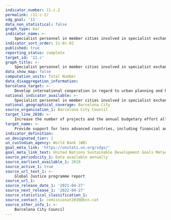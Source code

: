 ```yaml
---
indicator_number: 11.c.2
permalink: /11-c-2/
sdg_goal: '11'
data_non_statistical: false
graph_type: bar
indicator_name: >-
    Specialist personnel in member cities involved in specialist exchange programmes concerning urban planning and housing
indicator_sort_order: 11-0c-02
published: true
reporting_status: complete
target_id: '11.c'
graph_title: >-
    Specialist personnel in member cities involved in specialist exchange programmes concerning urban planning and housing
data_show_map: false
computation_units: Total Number
data_disaggregation_information: 
barcelona_target: >-
    Develop international cooperation in regard to urban planning and housing
national_indicator_available: >-
    Specialist personnel in member cities involved in specialist exchange programmes concerning urban planning and housing
national_geographical_coverage: Barcelona City
source_organisation_1: Barcelona City Council
target_line_2030: >-
    Increase the number of projects and the annual budgetary effort allocated to this area, integrating the perspectives of gender and accessibility as factors of this work and maintaining the number of municipal specialists from member cities involved in exchange programmes
target_name: >-
    Provide support for less advanced countries, including financial and technical assistance, so that they are able to construct sustainable, resilient buildings using local materials
indicator_definition:
un_designated_tier: 1
un_custodian_agency: World Bank (WB)
goal_meta_link: 'https://unstats.un.org/sdgs/'
goal_meta_link_text: United Nations Sustainable Development Goals Metadata (pdf 894kB)
source_periodicity_1: Data available annually
source_earliest_available_1: 2019
source_active_1: true
source_url_text_1: >-
    Global Justice programme report
source_url_1:
source_release_date_1: '2021-04-27'
source_next_release_1: '2022-04-27'
source_statistical_classification_1: 
source_contact_1: comissionat2030@bcn.cat
source_other_info_1: >-
    Barcelona City Council
---
```

